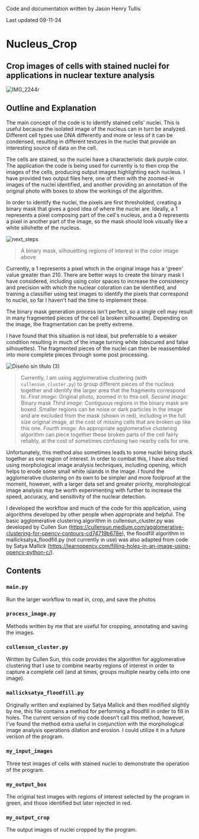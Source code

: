 Code and documentation written by Jason Henry Tullis

Last updated 09-11-24

# Nucleus_Crop
## Crop images of cells with stained nuclei for applications in nuclear texture analysis

![IMG_2244r](https://github.com/user-attachments/assets/52a3ed76-a3ed-4baa-b059-0b3bacc09136)

## Outline and Explanation

The main concept of the code is to identify stained cells' nuclei. This is useful because the isolated image of the nucleus can in turn be analyzed. Different cell types use DNA differently and more or less of it can be condensed, resulting in different textures in the nuclei that provide an interesting source of data on the cell.

The cells are stained, so the nuclei have a characteristic dark purple color. The application the code is being used for currently is to then crop the images of the cells, producing output images highlighting each nucleus. I have provided two output files here, one of them with the zoomed-in images of the nuclei identified, and another providing an annotation of the original photo with boxes to show the workings of the algorithm.

In order to identify the nuclei, the pixels are first thresholded, creating a binary mask that gives a good idea of where the nuclei are. Ideally, a 1 represents a pixel composing part of the cell's nucleus, and a 0 represents a pixel in another part of the image, so the mask should look visually like a white sillohette of the nucleus. 

![next_steps](https://github.com/user-attachments/assets/1fb6cf26-e693-4714-b0e5-f51a80742043)

> A binary mask, silhouetting regions of interest in the color image above

Currently, a 1 represents a pixel which in the original image has a 'green' value greater than 210. There are better ways to create the binary mask I have considered, including using color spaces to increase the consistency and precision with which the nuclear coloration can be identified, and training a classifier using test images to identify the pixels that correspond to nuclei, so far I haven't had the time to implement these.

The binary mask generation process isn't perfect, so a single cell may result in many fragmented pieces of the cell (a broken silhouette). Depending on the image, the fragmentation can be pretty extreme.

I have found that this situation is not ideal, but preferrable to a weaker condition resulting in much of the image turning white (obscured and false silhouettes). The fragmented pieces of the nuclei can then be reassembled into more complete pieces through some post processing.

![Diseño sin título (3)](https://github.com/user-attachments/assets/dd65021e-6cda-4171-a75a-d8c066d05d8b)

> Currently, I am using agglomerative clustering (with `cullensun_cluster.py`) to group different pieces of the nucleus together and identify the larger area that the fragments correspond to. *First image:* Original photo, zoomed in to this cell. *Second image:* Binary mask *Third image:* Contiguous regions in the binary mask are boxed. Smaller regions can be noise or dark particles in the image and are excluded from the mask (shown in red), including in the full size original image, at the cost of missing cells that are broken up like this one. *Fourth image:* An appropriate agglomerative clustering algorithm can piece together these broken parts of the cell fairly reliably, at the cost of sometimes confusing two nearby cells for one.

Unfortunately, this method also sometimes leads to some nuclei being stuck together as one region of interest. In order to combat this, I have also tried using morphological image analysis techniques, including opening, which helps to erode some small white islands in the image. I found the agglomerative clustering on its own to be simpler and more foolproof at the moment, however, with a larger data set and greater priority, morphological image analysis may be worth experimenting with further to increase the speed, accuracy, and sensitivity of the nuclear detection.

I developed the workflow and much of the code for this application, using algorithms developed by other people when appropriate and helpful. The basic agglomerative clustering algorithm in cullensun_cluster.py was developed by Cullen Sun (https://cullensun.medium.com/agglomerative-clustering-for-opencv-contours-cd74719b678e), the floodfill algorithm in mallicksatya_floodfill.py (not currently in use) was also adapted from code by Satya Mallick (https://learnopencv.com/filling-holes-in-an-image-using-opencv-python-c/).

## Contents
### `main.py`
Run the larger workflow to read in, crop, and save the photos

### `process_image.py`
Methods written by me that are useful for cropping, annotating and saving the images.

### `cullensun_cluster.py`
Written by Cullen Sun, this code provides the algorithm for agglomerative clustering that I use to combine nearby regions of interest in order to capture a complete cell (and at times, groups multiple nearby cells into one image).

### `mallicksatya_floodfill.py`
Originally written and explained by Satya Mallick and then modified slightly by me, this file contains a method for performing a floodfill in order to fill in holes. The current version of my code doesn't call this method, however, I've found the method extra useful in conjunction with the morphological image analysis operations dilation and erosion. I could utilize it in a future verison of the program.

### `my_input_images`
Three test images of cells with stained nuclei to demonstrate the operation of the program.

### `my_output_box`
The original test images with regions of interest selected by the program in green, and those identified but later rejected in red.

### `my_output_crop`
The output images of nuclei cropped by the program.

